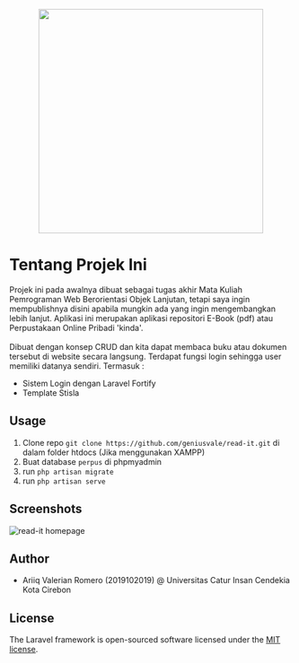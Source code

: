 <p align="center"><a href="https://laravel.com" target="_blank"><img src="https://raw.githubusercontent.com/laravel/art/master/logo-lockup/5%20SVG/2%20CMYK/1%20Full%20Color/laravel-logolockup-cmyk-red.svg" width="400"></a></p>

# Tentang Projek Ini
Projek ini pada awalnya dibuat sebagai tugas akhir Mata Kuliah Pemrograman Web Berorientasi Objek Lanjutan, tetapi saya ingin mempublishnya disini apabila mungkin ada yang ingin mengembangkan lebih lanjut.
Aplikasi ini merupakan aplikasi repositori E-Book (pdf) atau Perpustakaan Online Pribadi 'kinda'.
<br/><br/>
Dibuat dengan konsep CRUD dan kita dapat membaca buku atau dokumen tersebut di website secara langsung. Terdapat fungsi login sehingga user memiliki datanya sendiri. Termasuk :
- Sistem Login dengan Laravel Fortify
- Template Stisla

## Usage
1. Clone repo `git clone https://github.com/geniusvale/read-it.git` di dalam folder htdocs (Jika menggunakan XAMPP)
2. Buat database `perpus` di phpmyadmin
3. run `php artisan migrate`
4. run `php artisan serve`

## Screenshots
![read-it homepage](https://user-images.githubusercontent.com/74106164/127100558-d0a5eae9-8de5-44b4-b861-860c61b22f55.png)

## Author
- Ariiq Valerian Romero (2019102019) @ Universitas Catur Insan Cendekia Kota Cirebon

## License

The Laravel framework is open-sourced software licensed under the [MIT license](https://opensource.org/licenses/MIT).
